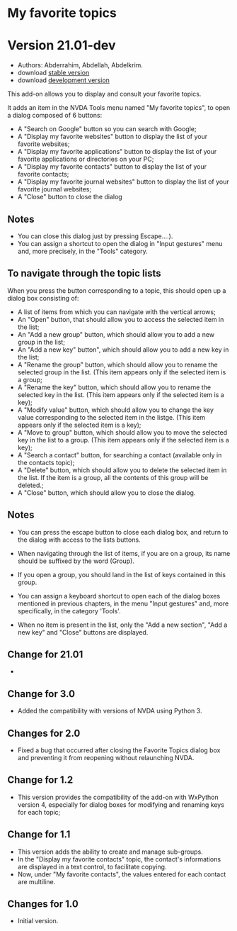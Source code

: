 # My favorite topics #
# Version 21.01-dev #

* Authors: Abderrahim, Abdellah, Abdelkrim.
* download [stable version](https://github.com/abdel792/myFavoriteTopics/releases/download/v3.0/myFavoriteTopics-3.0.nvda-addon)
* download [development version](https://github.com/abdel792/myFavoriteTopics/releases/download/v3.0-dev/myFavoriteTopics-3.0-dev.nvda-addon)

This add-on allows you to display and consult your favorite topics.

It adds an item in the NVDA Tools menu named "My favorite topics", to open a dialog composed of 6 buttons:

* A "Search on Google" button so you can search with Google;
* A "Display my favorite websites" button to display the list of your favorite websites;
* A "Display my favorite applications" button to display the list of your favorite applications or directories on your PC;
* A "Display my favorite contacts" button to display the list of your favorite contacts;
* A "Display my favorite journal websites" button to display the list of your favorite journal websites;
* A "Close" button to close the dialog

## Notes ##

* You can close this dialog just by pressing Escape....).
* You can assign a shortcut to open the dialog in "Input gestures" menu and, more precisely, in the "Tools" category.

## To navigate through the topic lists ##

When you press the button corresponding to a topic, this should open up a dialog box consisting of:

* A list of items from which you can navigate with the vertical arrows;
* An "Open" button, that should allow you to access the selected item in the list;
* An "Add a new group" button, which should allow you to add a new group in the list;
* An "Add a new key" button", which should allow you to add a new key in the list;
* A "Rename the group" button, which should allow you to rename the selected group in the list. (This item appears only if the selected item is a group;
* A "Rename the key" button, which should allow you to rename the selected key in the list. (This item appears only if the selected item is a key);
* A "Modify value" button, which should allow you to change the key value corresponding to the selected item in the listge. (This item appears only if the selected item is a key);
* A "Move to group" button, which should allow you to move the selected key in the list to a group. (This item appears only if the selected item is a key);
* A "Search a contact" button, for searching a contact (available only in the contacts topic);
* A "Delete" button, which should allow you to delete the selected item in the list. If the item is a group, all the contents of this group will be deleted.;
* A "Close" button, which should allow you to close the dialog.

## Notes ##

* You can press the escape button to close each dialog box, and return to the dialog with access to the lists buttons.
* When navigating through the list of items, if you are on a group, its name should be suffixed by the word (Group).
* If you open a group, you should land in the list of keys contained in this group.

* You can assign a keyboard shortcut to open each of the dialog boxes mentioned in previous chapters, in the menu "Input gestures" and, more specifically, in the category 'Tools'.
* When no item is present in the list, only the "Add a new section", "Add a new key" and "Close" buttons are displayed.

## Change for 21.01 ##

* 

## Change for 3.0 ##

* Added the compatibility with versions of NVDA using Python 3.

## Changes for 2.0 ##

* Fixed a bug that occurred after closing the Favorite Topics dialog box and preventing it from reopening without relaunching NVDA.

## Change for 1.2 ##

* This version provides the compatibility of the add-on with WxPython version 4, especially for dialog boxes for modifying and renaming keys for each topic;

## Change for 1.1 ##

* This version adds the ability to create and manage sub-groups.
* In the "Display my favorite contacts" topic, the contact's informations are displayed in a text control, to facilitate copying.
* Now, under "My favorite contacts", the values entered for each contact are multiline.

## Changes for 1.0 ##

* Initial version.
